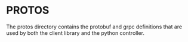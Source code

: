 # PROTOS

The protos directory contains the protobuf and grpc definitions that are used by both the client library and the python controller.
